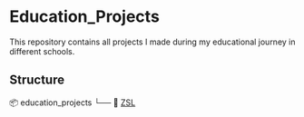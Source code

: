 # Education_Projects
This repository contains all projects I made during my educational journey in different schools.

## Structure
📦 education_projects
└── 📁 [ZSL](ZSL/README.md)
